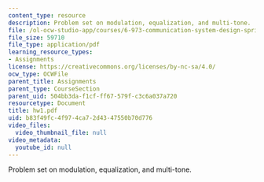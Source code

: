 ```yaml
---
content_type: resource
description: Problem set on modulation, equalization, and multi-tone.
file: /ol-ocw-studio-app/courses/6-973-communication-system-design-spring-2006/b83f49fc4f974ca72d4347550b70d776_hw1.pdf
file_size: 59710
file_type: application/pdf
learning_resource_types:
- Assignments
license: https://creativecommons.org/licenses/by-nc-sa/4.0/
ocw_type: OCWFile
parent_title: Assignments
parent_type: CourseSection
parent_uid: 504bb3da-f1cf-ff67-579f-c3c6a037a720
resourcetype: Document
title: hw1.pdf
uid: b83f49fc-4f97-4ca7-2d43-47550b70d776
video_files:
  video_thumbnail_file: null
video_metadata:
  youtube_id: null
---
```

Problem set on modulation, equalization, and multi-tone.